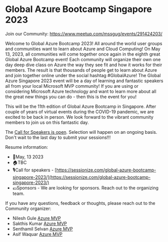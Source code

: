 
Global Azure Bootcamp Singapore 2023 
===

Join our Community: https://www.meetup.com/mssgug/events/291424203/

Welcome to Global Azure Bootcamp 2023!
All around the world user groups and communities want to learn about Azure and Cloud Computing! On May 13, 2023, all communities will come together once again in the eighth great Global Azure Bootcamp event!
Each community will organize their own one day deep dive class on Azure the way they see fit and how it works for their members. The result is that thousands of people get to learn about Azure and join together online under the social hashtag #GlobalAzure! The Global Azure Singapore 2023 event will be a day of learning and fantastic speakers all from your local Microsoft MVP community! If you are using or considering Microsoft Azure technology and want to learn more about all the great new things you can do - then this is the event for you!

This will be the 11th edition of Global Azure Bootcamp in Singapore. After couple of years of virtual events during the COVID-19 pandemic, we are excited to be back in person. We look forward to the vibrant community members to join us on this fantastic day.

The [Call for Speakers is open](https://sessionize.com/global-azure-bootcamp-singapore-2023/). Selection will happen on an ongoing basis. Don't wait to the last day to submit your sessions!!! 

Resume information:
* 📅May, 13 2023
* 🏠TBC
* 🎙️Call for speakers - [https://sessionize.com/global-azure-bootcamp-singapore-2023/](https://sessionize.com/global-azure-bootcamp-singapore-2023/)
* 💶Sponsors - We are looking for sponsors. Reach out to the organizing team.



If you have any questions, feedback or thoughts, please reach out to the Community organizer:

* Nilesh Gule [Azure MVP](nileshgule@outlook.com) 
* Sakthis Kumar [Azure MVP](sakthis@sakthis.net)
* Senthamil Selvan [Azure MVP](altfo@hotmail.com)
* Asif Waquar [Azure MVP](asifwaquar2012@gmail.com)
